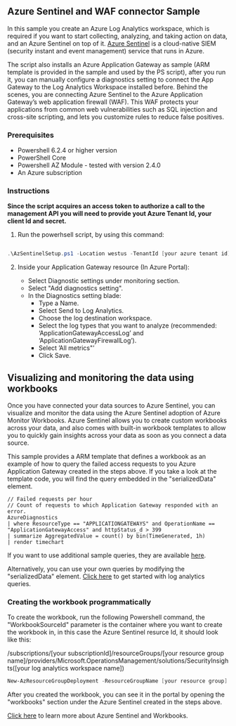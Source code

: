 ## Azure Sentinel and WAF connector Sample

In this sample you create an Azure Log Analytics workspace, which is required if you want to start collecting, analyzing, and taking action on data, and an Azure Sentinel on top of it. [Azure Sentinel](https://docs.microsoft.com/azure/sentinel/overview) is a cloud-native SIEM (security instant and event management) service that runs in Azure.

The script also installs an Azure Application Gateway as sample (ARM template is provided in the sample and used by the PS script), after you run it, you can manually configure a diagnostics setting to connect the App Gateway to the Log Analytics Workspace installed before. Behind the scenes, you are connecting Azure Sentinel to the Azure Application Gateway’s web application firewall (WAF). This WAF protects your applications from common web vulnerabilities such as SQL injection and cross-site scripting, and lets you customize rules to reduce false positives.​

### Prerequisites
 - Powershell 6.2.4 or higher version
 - PowerShell Core
 - Powershell AZ Module - tested with version 2.4.0
 - An Azure subscription

### Instructions

**Since the script acquires an access token to authorize a call to the management API you will need to provide yout Azure Tenant Id, your client Id and secret.**

1) Run the powerhsell script, by using this command:

```Powershell

.\AzSentinelSetup.ps1 -Location westus -TenantId [your azure tenant id] -ClientId [your application id] -ClientSecret [your client secret] -SubscriptionId [your azure subscription Id] -ResourceGroupName [your azure resource group] -WorkspaceName [your log analytics workspace name] 
```

2) Inside your Application Gateway resource (In Azure Portal):

    - Select Diagnostic settings under monitoring section.​
    - Select "Add diagnostics setting".​
    - In the Diagnostics setting blade:
        - Type a Name.
        - Select Send to Log Analytics.
        - Choose the log destination workspace.​
        - Select the log types that you want to analyze (recommended: ‘ApplicationGatewayAccessLog’ and ‘ApplicationGatewayFirewallLog’).
        - Select ’All metrics"’
        - Click Save.

## Visualizing and monitoring the data using workbooks

Once you have connected your data sources to Azure Sentinel, you can visualize and monitor the data using the Azure Sentinel adoption of Azure Monitor Workbooks. Azure Sentinel allows you to create custom workbooks across your data, and also comes with built-in workbook templates to allow you to quickly gain insights across your data as soon as you connect a data source.

This sample provides a ARM template that defines a workbook as an example of how to query the failed access requests to you Azure Application Gateway created in the steps above.  If you take a look at the template code, you will find the query embedded in the "serializedData" element.

```
// Failed requests per hour 
// Count of requests to which Application Gateway responded with an error. 
AzureDiagnostics
| where ResourceType == "APPLICATIONGATEWAYS" and OperationName == "ApplicationGatewayAccess" and httpStatus_d > 399
| summarize AggregatedValue = count() by bin(TimeGenerated, 1h)
| render timechart
```

If you want to use additional sample queries, they are available [here](https://docs.microsoft.com/azure/azure-monitor/log-query/saved-queries).


Alternatively, you can use your own queries by modifying the "serializedData" element. [Click here](https://docs.microsoft.com/azure/azure-monitor/log-query/get-started-queries) to get started with log analytics queries.


### Creating the workbook programmatically

To create the workbook, run the following Powershell command, the "WorkbookSourceId" parameter is the container where you want to create the workbook in, in this case the Azure Sentinel resurce Id, it should look like this:

/subscriptions/[your subscriptionId]/resourceGroups/[your resource group name]/providers/Microsoft.OperationsManagement/solutions/SecurityInsights([your log analytics workspace name])


```Powershell
New-AzResourceGroupDeployment -ResourceGroupName [your resource group] -TemplateFile .\FailedRequestsWorkbook.json -WorkbookSourceId "[your workboox source Id]" -workbookDisplayName FailedRequestsWorkbookSample
```

After you created the workbook, you can see it in the portal by opening the "workbooks" section under the Azure Sentinel created in the steps above. 

[Click here](https://docs.microsoft.com/azure/sentinel/tutorial-monitor-your-data) to learn more about Azure Sentinel and Workbooks.


